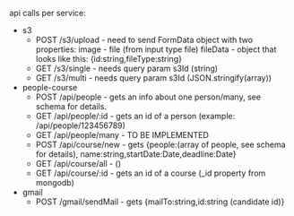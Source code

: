 api calls per service:
- s3
  - POST /s3/upload - need to send FormData object with two properties:
    image - file (from input type file)
    fileData - object that looks like this: {id:string,fileType:string}
  - GET /s3/single - needs query param s3Id (string)
  - GET /s3/multi - needs query param s3Id (JSON.stringify(array))
- people-course
  - POST /api/people - gets an info about one person/many, see schema for details. 
  - GET /api/people/:id - gets an id of a person (example: /api/people/123456789)
  - GET /api/people/many - TO BE IMPLEMENTED
  - POST /api/course/new - gets {people:(array of people, see schema for details),
    name:string,startDate:Date,deadline:Date}
  - GET /api/course/all - ()
  - GET /api/course/:id - gets an id of a course (_id property from mongodb)
- gmail
  - POST /gmail/sendMail - gets {mailTo:string,id:string (candidate id)}